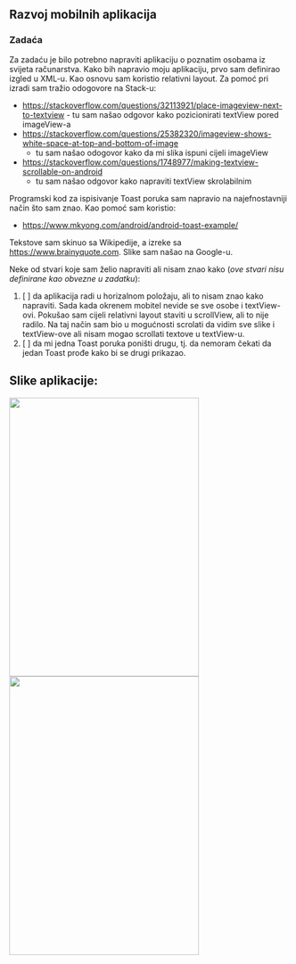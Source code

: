 ## Razvoj mobilnih aplikacija

### Zadaća


Za zadaću je bilo potrebno napraviti aplikaciju o poznatim osobama iz svijeta računarstva. Kako bih napravio moju aplikaciju, prvo sam definirao izgled u XML-u. Kao osnovu sam koristio relativni layout. Za pomoć pri izradi sam tražio odogovore na Stack-u:
- https://stackoverflow.com/questions/32113921/place-imageview-next-to-textview	- tu sam našao odgovor kako pozicionirati textView pored imageView-a
- https://stackoverflow.com/questions/25382320/imageview-shows-white-space-at-top-and-bottom-of-image
	- tu sam našao odogovor kako da mi slika ispuni cijeli imageView
- https://stackoverflow.com/questions/1748977/making-textview-scrollable-on-android
	- tu sam našao odgovor kako napraviti textView skrolabilnim

Programski kod za ispisivanje Toast poruka sam napravio na najefnostavniji način što sam znao. Kao pomoć sam koristio:
- https://www.mkyong.com/android/android-toast-example/


Tekstove sam skinuo sa Wikipedije, a izreke sa https://www.brainyquote.com. Slike sam našao na Google-u.


Neke od stvari koje sam želio napraviti ali nisam znao kako (*ove stvari nisu definirane kao obvezne u zadatku*):
1. [ ] da aplikacija radi u horizalnom položaju, ali to nisam znao kako napraviti. Sada kada okrenem mobitel nevide se sve osobe i textView-ovi. Pokušao sam cijeli relativni layout staviti u scrollView, ali to nije radilo. Na taj način sam bio u mogućnosti scrolati da vidim sve slike i textView-ove ali nisam mogao scrollati textove u textView-u.
2. [ ] da mi jedna Toast poruka poništi drugu, tj. da nemoram čekati da jedan Toast prođe kako bi se drugi prikazao.

## Slike aplikacije:
<img src="https://user-images.githubusercontent.com/37779544/38111910-a7559eba-33a0-11e8-93b7-8e2eb8f3a5a9.png" height="500px" width="340px" >
<img src="https://user-images.githubusercontent.com/37779544/38111950-bde450e0-33a0-11e8-9368-8d1e1b77be1d.png" height="500px" width="340px" >



